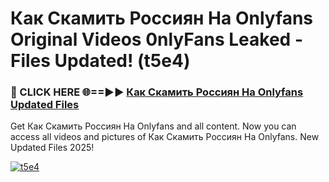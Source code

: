 # Как Скамить Россиян На Onlyfans Original Videos 0nlyFans Leaked - Files Updated! (t5e4)

<h3>🔴 CLICK HERE 🌐==►► <a href="https://tinyurl.com/2m67pmp6" rel="nofollow">Как Скамить Россиян На Onlyfans Updated Files</a></h3>

Get Как Скамить Россиян На Onlyfans and all content. Now you can access all videos and pictures of Как Скамить Россиян На Onlyfans. New Updated Files 2025!

[![t5e4](https://i.imgur.com/H4QAA4z.gif)](https://tinyurl.com/2m67pmp6)